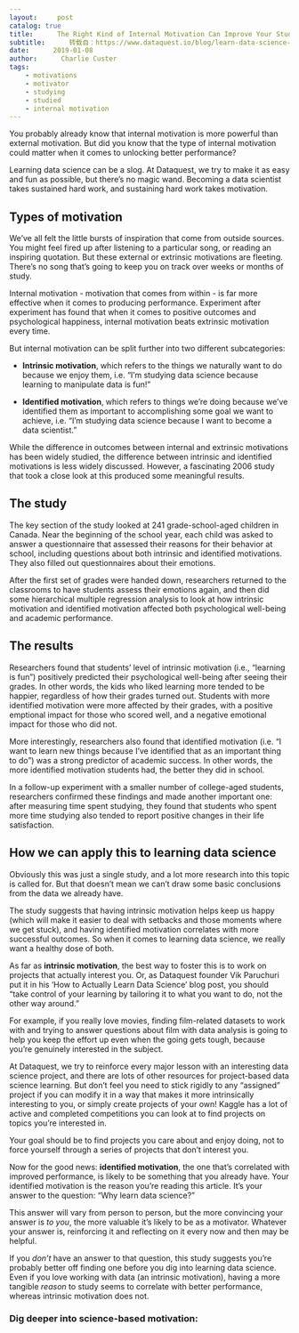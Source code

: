 ```yaml
---
layout:     post
catalog: true
title:      The Right Kind of Internal Motivation Can Improve Your Studies
subtitle:      转载自：https://www.dataquest.io/blog/learn-data-science-motivation-success/
date:      2019-01-08
author:      Charlie Custer
tags:
    - motivations
    - motivator
    - studying
    - studied
    - internal motivation
---
```


You probably already know that internal motivation is more powerful than external motivation. But did you know that the type of internal motivation could matter when it comes to unlocking better performance?

Learning data science can be a slog. At Dataquest, we try to make it as easy and fun as possible, but there’s no magic wand. Becoming a data scientist takes sustained hard work, and sustaining hard work takes motivation.

## Types of motivation

We’ve all felt the little bursts of inspiration that come from outside sources. You might feel fired up after listening to a particular song, or reading an inspiring quotation. But these external or extrinsic motivations are fleeting. There’s no song that’s going to keep you on track over weeks or months of study.

Internal motivation - motivation that comes from within - is far more effective when it comes to producing performance. Experiment after experiment has found that when it comes to positive outcomes and psychological happiness, internal motivation beats extrinsic motivation every time.

But internal motivation can be split further into two different subcategories:

- **Intrinsic motivation**, which refers to the things we naturally want to do because we enjoy them, i.e. “I’m studying data science because learning to manipulate data is fun!”

- **Identified motivation**, which refers to things we’re doing because we’ve identified them as important to accomplishing some goal we want to achieve, i.e. “I’m studying data science because I want to become a data scientist.”


While the difference in outcomes between internal and extrinsic motivations has been widely studied, the difference between intrinsic and identified motivations is less widely discussed. However, a fascinating 2006 study that took a close look at this produced some meaningful results.

## The study

The key section of the study looked at 241 grade-school-aged children in Canada. Near the beginning of the school year, each child was asked to answer a questionnaire that assessed their reasons for their behavior at school, including questions about both intrinsic and identified motivations. They also filled out questionnaires about their emotions.

After the first set of grades were handed down, researchers returned to the classrooms to have students assess their emotions again, and then did some hierarchical multiple regression analysis to look at how intrinsic motivation and identified motivation affected both psychological well-being and academic performance.

## The results

Researchers found that students’ level of intrinsic motivation (i.e., “learning is fun”) positively predicted their psychological well-being after seeing their grades. In other words, the kids who liked learning more tended to be happier, regardless of how their grades turned out. Students with more identified motivation were more affected by their grades, with a positive emptional impact for those who scored well, and a negative emotional impact for those who did not.

More interestingly, researchers also found that identified motivation (i.e. “I want to learn new things because I’ve identified that as an important thing to do”) was a strong predictor of academic success. In other words, the more identified motivation students had, the better they did in school.

In a follow-up experiment with a smaller number of college-aged students, researchers confirmed these findings and made another important one: after measuring time spent studying, they found that students who spent more time studying also tended to report positive changes in their life satisfaction.

## How we can apply this to learning data science

Obviously this was just a single study, and a lot more research into this topic is called for. But that doesn’t mean we can’t draw some basic conclusions from the data we already have.

The study suggests that having intrinsic motivation helps keep us happy (which will make it easier to deal with setbacks and those moments where we get stuck), and having identified motivation correlates with more successful outcomes. So when it comes to learning data science, we really want a healthy dose of both.

As far as **intrinsic motivation**, the best way to foster this is to work on projects that actually interest you. Or, as Dataquest founder Vik Paruchuri put it in his ‘How to Actually Learn Data Science’ blog post, you should “take control of your learning by tailoring it to what you want to do, not the other way around.”

For example, if you really love movies, finding film-related datasets to work with and trying to answer questions about film with data analysis is going to help you keep the effort up even when the going gets tough, because you’re genuinely interested in the subject.

At Dataquest, we try to reinforce every major lesson with an interesting data science project, and there are lots of other resources for project-based data science learning. But don’t feel you need to stick rigidly to any “assigned” project if you can modify it in a way that makes it more intrinsically interesting to you, or simply create projects of your own! Kaggle has a lot of active and completed competitions you can look at to find projects on topics you’re interested in.

Your goal should be to find projects you care about and enjoy doing, not to force yourself through a series of projects that don’t interest you.

Now for the good news: **identified motivation**, the one that’s correlated with improved performance, is likely to be something that you already have. Your identified motivation is the reason you’re reading this article. It’s your answer to the question: “Why learn data science?”

This answer will vary from person to person, but the more convincing your answer is *to you*, the more valuable it’s likely to be as a motivator. Whatever your answer is, reinforcing it and reflecting on it every now and then may be helpful.

If you *don’t* have an answer to that question, this study suggests you’re probably better off finding one before you dig into learning data science. Even if you love working with data (an intrinsic motivation), having a more tangible *reason* to study seems to correlate with better performance, whereas intrinsic motivation does not.

### Dig deeper into science-based motivation:

